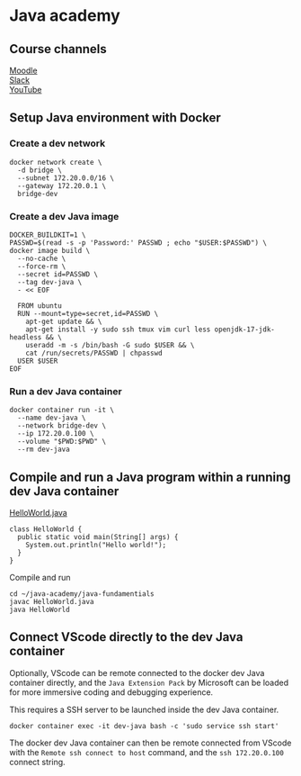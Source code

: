 # Java academy

## Course channels

[Moodle](https://moodle.jug.bg)  
[Slack](https://app.slack.com/client/T04UKPJS1L5/C04U863VBHD)  
[YouTube](https://www.youtube.com/@bgjug)  

## Setup Java environment with Docker

### Create a dev network
```
docker network create \
  -d bridge \
  --subnet 172.20.0.0/16 \
  --gateway 172.20.0.1 \
  bridge-dev
```

### Create a dev Java image
```
DOCKER_BUILDKIT=1 \
PASSWD=$(read -s -p 'Password:' PASSWD ; echo "$USER:$PASSWD") \
docker image build \
  --no-cache \
  --force-rm \
  --secret id=PASSWD \
  --tag dev-java \
  - << EOF

  FROM ubuntu
  RUN --mount=type=secret,id=PASSWD \
    apt-get update && \
    apt-get install -y sudo ssh tmux vim curl less openjdk-17-jdk-headless && \
    useradd -m -s /bin/bash -G sudo $USER && \
    cat /run/secrets/PASSWD | chpasswd
  USER $USER
EOF
```

### Run a dev Java container
```
docker container run -it \
  --name dev-java \
  --network bridge-dev \
  --ip 172.20.0.100 \
  --volume "$PWD:$PWD" \
  --rm dev-java
```

## Compile and run a Java program within a running dev Java container

[HelloWorld.java](./java-fundamentials/HelloWorld.java)
```
class HelloWorld {
  public static void main(String[] args) {
    System.out.println("Hello world!");
  }
}
```

Compile and run
```
cd ~/java-academy/java-fundamentials
javac HelloWorld.java
java HelloWorld
```

## Connect VScode directly to the dev Java container
Optionally, VScode can be remote connected to the docker dev Java container directly, and the `Java Extension Pack` by Microsoft can be loaded for more immersive coding and debugging experience.

This requires a SSH server to be launched inside the dev Java container.
```
docker container exec -it dev-java bash -c 'sudo service ssh start'
```

The docker dev Java container can then be remote connected from VScode with the `Remote ssh connect to host` command, and the `ssh 172.20.0.100` connect string. 
